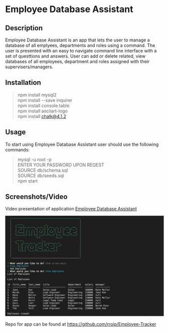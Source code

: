 # Employee Database Assistant 

## Description

Employee Database Assistant is an app that lets the user to manage a database of all emplyees, departments and roles using a command. 
The user is presented with an easy to navigate command line interface with a set of questtions and answers. 
User can add or delete related, view databases of all employees, department and roles assigned with their supervisers/managers. 

## Installation
> npm install mysql2 </br>
> npm install --save inquirer </br>
> npm install console.table </br>
> npm install asciiart-logo </br>
> npm install chalk@4.1.2

## Usage
To start using Employee Database Assistant user should use the following commands: </br>
> mysql -u root -p </br>
ENTER YOUR PASSWORD UPON REQEST </br>
> SOURCE db/schema.sql </br>
> SOURCE db/seeds.sql </br>
> npm start


## Screenshots/Video

Video presentation of application [Employee Database Assistant](https://)

![alt trackerApp_screenshot](./assets/trackerApp_screenshot.png)



Repo for app can be found at https://github.com/rroip/Employee-Tracker
